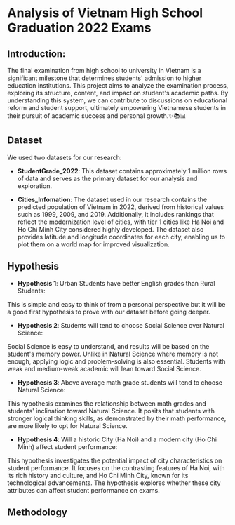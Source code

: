 # Analysis of Vietnam High School Graduation 2022 Exams


## Introduction:
The final examination from high school to university in Vietnam is a significant milestone that determines students' admission to higher education institutions. This project aims to analyze the examination process, exploring its structure, content, and impact on student's academic paths. By understanding this system, we can contribute to discussions on educational reform and student support, ultimately empowering Vietnamese students in their pursuit of academic success and personal growth.✨📚📊

## Dataset
We used two datasets for our research:

* **StudentGrade_2022**: This dataset contains approximately 1 million rows of data and serves as the primary dataset for our analysis and exploration.

* **Cities_Infomation**: The dataset used in our research contains the predicted population of Vietnam in 2022, derived from historical values such as 1999, 2009, and 2019. Additionally, it includes rankings that reflect the modernization level of cities, with tier 1 cities like Ha Noi and Ho Chi Minh City considered highly developed. The dataset also provides latitude and longitude coordinates for each city, enabling us to plot them on a world map for improved visualization.

## Hypothesis

* **Hypothesis 1**: Urban Students have better English grades than Rural Students:

This is simple and easy to think of from a personal perspective but it will be a good first hypothesis to prove with our dataset before going deeper.
* **Hypothesis 2**: Students will tend to choose Social Science over Natural Science:

Social Science is easy to understand, and results will be based on the student's memory power. Unlike in Natural Science where memory is not enough, applying logic and problem-solving is also essential. Students with weak and medium-weak academic will lean toward Social Science.
* **Hypothesis 3**: Above average math grade students will tend to choose Natural Science:

This hypothesis examines the relationship between math grades and students' inclination toward Natural Science. It posits that students with stronger logical thinking skills, as demonstrated by their math performance, are more likely to opt for Natural Science.
* **Hypothesis 4**: Will a historic City (Ha Noi) and a modern city (Ho Chi Minh) affect student performance:

This hypothesis investigates the potential impact of city characteristics on student performance. It focuses on the contrasting features of Ha Noi, with its rich history and culture, and Ho Chi Minh City, known for its technological advancements. The hypothesis explores whether these city attributes can affect student performance on exams.

## Methodology
